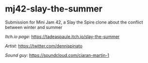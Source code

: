 # mj42-slay-the-summer
Submission for Mini Jam 42, a Slay the Spire clone about the conflict between winter and summer

*Itch.io page:* https://tadeaspaule.itch.io/slay-the-summer

*Artist:* https://twitter.com/dennispinato

*Sound guy:* https://soundcloud.com/ciaran-martin-1
